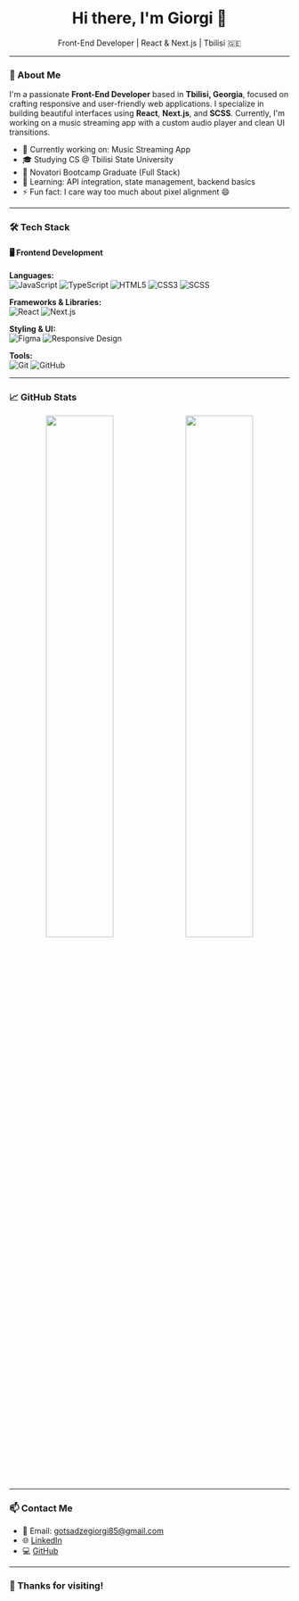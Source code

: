 <h1 align="center">Hi there, I'm Giorgi 👋</h1>
<p align="center">Front-End Developer | React & Next.js | Tbilisi 🇬🇪</p>

---

### 📌 About Me

I'm a passionate **Front-End Developer** based in **Tbilisi, Georgia**, focused on crafting responsive and user-friendly web applications. I specialize in building beautiful interfaces using **React**, **Next.js**, and **SCSS**. Currently, I'm working on a music streaming app with a custom audio player and clean UI transitions.

- 🔭 Currently working on: Music Streaming App
- 🎓 Studying CS @ Tbilisi State University
- 🎯 Novatori Bootcamp Graduate (Full Stack)
- 🌱 Learning: API integration, state management, backend basics
- ⚡ Fun fact: I care way too much about pixel alignment 😄

---

### 🛠 Tech Stack

#### 🖥️ Frontend Development

**Languages:**  
![JavaScript](https://img.shields.io/badge/JavaScript-F7DF1E?style=flat-square&logo=javascript&logoColor=black)
![TypeScript](https://img.shields.io/badge/TypeScript-3178C6?style=flat-square&logo=typescript&logoColor=white)
![HTML5](https://img.shields.io/badge/HTML5-E34F26?style=flat-square&logo=html5&logoColor=white)
![CSS3](https://img.shields.io/badge/CSS3-1572B6?style=flat-square&logo=css3&logoColor=white)
![SCSS](https://img.shields.io/badge/SCSS-CC6699?style=flat-square&logo=sass&logoColor=white)

**Frameworks & Libraries:**  
![React](https://img.shields.io/badge/React-20232A?style=flat-square&logo=react)
![Next.js](https://img.shields.io/badge/Next.js-000000?style=flat-square&logo=next.js&logoColor=white)

**Styling & UI:**  
![Figma](https://img.shields.io/badge/Figma-F24E1E?style=flat-square&logo=figma)
![Responsive Design](https://img.shields.io/badge/Responsive-%20Design-green?style=flat-square)

**Tools:**  
![Git](https://img.shields.io/badge/Git-F05032?style=flat-square&logo=git&logoColor=white)
![GitHub](https://img.shields.io/badge/GitHub-181717?style=flat-square&logo=github)

---

### 📈 GitHub Stats

<p align="center">
  <img src="https://github-readme-stats.vercel.app/api?username=giogocadze&show_icons=true&theme=tokyonight" width="49%"/>
  <img src="https://github-readme-stats.vercel.app/api/top-langs/?username=giogocadze&layout=compact&theme=tokyonight" width="49%"/>
</p>

---

### 📫 Contact Me

- 📧 Email: gotsadzegiorgi85@gmail.com  
- 🌐 [LinkedIn](https://linkedin.com/in/giorgi-gotsadze-2183b8363)  
- 💻 [GitHub](https://github.com/giogocadze)

---

### 🙌 Thanks for visiting!
